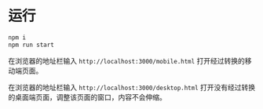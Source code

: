 # 运行

```bash
npm i
npm run start
```

在浏览器的地址栏输入 `http://localhost:3000/mobile.html` 打开经过转换的移动端页面。

在浏览器的地址栏输入 `http://localhost:3000/desktop.html` 打开没有经过转换的桌面端页面，调整该页面的窗口，内容不会伸缩。